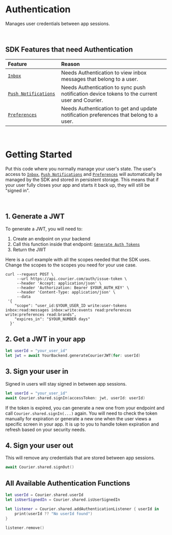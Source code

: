 # Authentication

Manages user credentials between app sessions.

&emsp;

## SDK Features that need Authentication

<table>
    <thead>
        <tr>
            <th width="250px" align="left">Feature</th>
            <th width="800px" align="left">Reason</th>
        </tr>
    </thead>
    <tbody>
        <tr width="600px">
            <td align="left">
                <a href="https://github.com/trycourier/courier-ios/blob/master/Docs/Inbox.md">
                    <code>Inbox</code>
                </a>
            </td>
            <td align="left">
                Needs Authentication to view inbox messages that belong to a user.
            </td>
        </tr>
        <tr width="600px">
            <td align="left">
                <a href="https://github.com/trycourier/courier-ios/blob/master/Docs/PushNotifications.md">
                    <code>Push Notifications</code>
                </a>
            </td>
            <td align="left">
                Needs Authentication to sync push notification device tokens to the current user and Courier.
            </td>
        </tr>
        <tr width="600px">
            <td align="left">
                <a href="https://github.com/trycourier/courier-ios/blob/master/Docs/Preferences.md">
                    <code>Preferences</code>
                </a>
            </td>
            <td align="left">
                Needs Authentication to get and update notification preferences that belong to a user.
            </td>
        </tr>
    </tbody>
</table>

&emsp;

# Getting Started

Put this code where you normally manage your user's state. The user's access to [`Inbox`](https://github.com/trycourier/courier-ios/blob/master/Docs/Inbox.md), [`Push Notifications`](https://github.com/trycourier/courier-ios/blob/master/Docs/PushNotifications.md) and [`Preferences`](https://github.com/trycourier/courier-ios/blob/master/Docs/Preferences.md) will automatically be managed by the SDK and stored in persistent storage. This means that if your user fully closes your app and starts it back up, they will still be "signed in".

&emsp;

## 1. Generate a JWT

To generate a JWT, you will need to:
1. Create an endpoint on your backend
2. Call this function inside that endpoint: [`Generate Auth Tokens`](https://www.courier.com/docs/reference/auth/issue-token/)
3. Return the JWT

Here is a curl example with all the scopes needed that the SDK uses. Change the scopes to the scopes you need for your use case.

```curl
curl --request POST \
     --url https://api.courier.com/auth/issue-token \
     --header 'Accept: application/json' \
     --header 'Authorization: Bearer $YOUR_AUTH_KEY' \
     --header 'Content-Type: application/json' \
     --data
 '{
    "scope": "user_id:$YOUR_USER_ID write:user-tokens inbox:read:messages inbox:write:events read:preferences write:preferences read:brands",
    "expires_in": "$YOUR_NUMBER days"
  }'
```

## 2. Get a JWT in your app

```swift
let userId = "your_user_id"
let jwt = await YourBackend.generateCourierJWT(for: userId)
```

## 3. Sign your user in

Signed in users will stay signed in between app sessions.

```swift
let userId = "your_user_id"
await Courier.shared.signIn(accessToken: jwt, userId: userId)
```

If the token is expired, you can generate a new one from your endpoint and call `Courier.shared.signIn(...)` again. You will need to check the token manually for expiration or generate a new one when the user views a specific screen in your app. It is up to you to handle token expiration and refresh based on your security needs.

## 4. Sign your user out

This will remove any credentials that are stored between app sessions.

```swift
await Courier.shared.signOut()
```

## All Available Authentication Functions

```swift
let userId = Courier.shared.userId
let isUserSignedIn = Courier.shared.isUserSignedIn

let listener = Courier.shared.addAuthenticationListener { userId in
    print(userId ?? "No userId found")
}

listener.remove()
```
